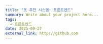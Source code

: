 ```yaml
---
title: "옷 추천 시스템: 프론트엔드"
summary: Write about your project here...
tags:
  - 프론트엔드
date: 2025-09-27
external_link: http://github.com
---
```

